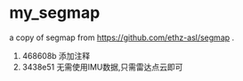 # my_segmap
a copy of segmap from https://github.com/ethz-asl/segmap .


1. 468608b  添加注释
2. 3438e51  无需使用IMU数据,只需雷达点云即可
    
